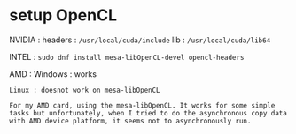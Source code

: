 # setup OpenCL

NVIDIA : headers :  `/usr/local/cuda/include` lib : `/usr/local/cuda/lib64`

INTEL : `sudo dnf install mesa-libOpenCL-devel opencl-headers`

AMD :	Windows : works

	Linux : doesnot work on mesa-libOpenCL

	For my AMD card, using the mesa-libOpenCL. It works for some simple tasks but unfortunately, when I tried to do the asynchronous copy data with AMD device platform, it seems not to asynchronously run.
	
